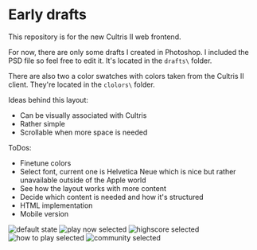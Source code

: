 # Early drafts #

This repository is for the new Cultris II web frontend.

For now, there are only some drafts I created in Photoshop. I included the PSD file so feel free to edit it. It's located in the `drafts\` folder.

There are also two a color swatches with colors taken from the Cultris II client. They're located in the `clolors\` folder. 

Ideas behind this layout:
 - Can be visually associated with Cultris
 - Rather simple
 - Scrollable when more space is needed

ToDos:
 - Finetune colors
 - Select font, current one is Helvetica Neue which is nice but rather unavailable outside of the Apple world
 - See how the layout works with more content
 - Decide which content is needed and how it's structured
 - HTML implementation
 - Mobile version

![default state](https://github.com/cultris-community/cultris-frontend/blob/master/drafts/draft_3_start.png)
![play now selected](https://github.com/cultris-community/cultris-frontend/blob/master/drafts/draft_3_down.png)
![highscore selected](https://github.com/cultris-community/cultris-frontend/blob/master/drafts/draft_3_high.png)
![how to play selected](https://github.com/cultris-community/cultris-frontend/blob/master/drafts/draft_3_how.png)
![community selected](https://github.com/cultris-community/cultris-frontend/blob/master/drafts/draft_3_com.png)
